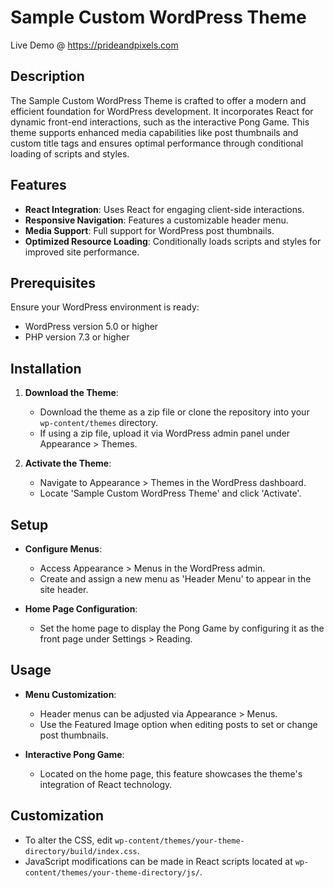 # Sample Custom WordPress Theme

Live Demo @ https://prideandpixels.com

## Description

The Sample Custom WordPress Theme is crafted to offer a modern and efficient foundation for WordPress development. It incorporates React for dynamic front-end interactions, such as the interactive Pong Game. This theme supports enhanced media capabilities like post thumbnails and custom title tags and ensures optimal performance through conditional loading of scripts and styles.

## Features

- **React Integration**: Uses React for engaging client-side interactions.
- **Responsive Navigation**: Features a customizable header menu.
- **Media Support**: Full support for WordPress post thumbnails.
- **Optimized Resource Loading**: Conditionally loads scripts and styles for improved site performance.

## Prerequisites

Ensure your WordPress environment is ready:
- WordPress version 5.0 or higher
- PHP version 7.3 or higher

## Installation

1. **Download the Theme**:
   - Download the theme as a zip file or clone the repository into your `wp-content/themes` directory.
   - If using a zip file, upload it via WordPress admin panel under Appearance > Themes.

2. **Activate the Theme**:
   - Navigate to Appearance > Themes in the WordPress dashboard.
   - Locate 'Sample Custom WordPress Theme' and click 'Activate'.

## Setup

- **Configure Menus**:
  - Access Appearance > Menus in the WordPress admin.
  - Create and assign a new menu as 'Header Menu' to appear in the site header.
  
- **Home Page Configuration**:
  - Set the home page to display the Pong Game by configuring it as the front page under Settings > Reading.

## Usage

- **Menu Customization**:
  - Header menus can be adjusted via Appearance > Menus.
  - Use the Featured Image option when editing posts to set or change post thumbnails.

- **Interactive Pong Game**:
  - Located on the home page, this feature showcases the theme's integration of React technology.

## Customization

- To alter the CSS, edit `wp-content/themes/your-theme-directory/build/index.css`.
- JavaScript modifications can be made in React scripts located at `wp-content/themes/your-theme-directory/js/`.
